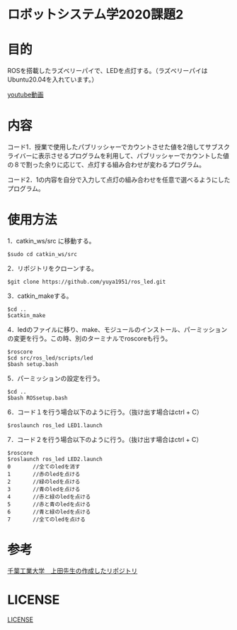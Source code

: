 # ロボットシステム学2020課題2      

# 目的
ROSを搭載したラズベリーパイで、LEDを点灯する。（ラズベリーパイはUbuntu20.04を入れています。）

[youtube動画](https://www.youtube.com/watch?v=QerocIwOUpk&feature=youtu.be)

# 内容
コード1．授業で使用したパブリッシャーでカウントさせた値を2倍してサブスクライバーに表示させるプログラムを利用して、パブリッシャーでカウントした値の８で割った余りに応じて、点灯する組み合わせが変わるプログラム。

コード2．1の内容を自分で入力して点灯の組み合わせを任意で選べるようにしたプログラム。

# 使用方法
1．catkin_ws/src に移動する。
  
    $sudo cd catkin_ws/src
  
2．リポジトリをクローンする。

    $git clone https://github.com/yuya1951/ros_led.git
    
3．catkin_makeする。

    $cd ..
    $catkin_make

4．ledのファイルに移り、make、モジュールのインストール、パーミッションの変更を行う。この時、別のターミナルでroscoreも行う。

    $roscore
    $cd src/ros_led/scripts/led
    $bash setup.bash
    
5．パーミッションの設定を行う。

    $cd ..
    $bash ROSsetup.bash

6．コード１を行う場合以下のように行う。（抜け出す場合はctrl + C）

    $roslaunch ros_led LED1.launch  

7．コード２を行う場合以下のように行う。（抜け出す場合はctrl + C）

    $roscore
    $roslaunch ros_led LED2.launch
    0       //全てのledを消す
    1       //赤のledを点ける
    2       //緑のledを点ける
    3       //青のledを点ける
    4       //赤と緑のledを点ける
    5       //赤と青のledを点ける
    6       //青と緑のledを点ける
    7       //全てのledを点ける
    

# 参考

[千葉工業大学　上田先生の作成したリポジトリ](https://github.com/ryuichiueda/robosys_device_drivers)

# LICENSE

[LICENSE](https://github.com/yuya1951/ros_led/blob/main/COPYING)
    
    
